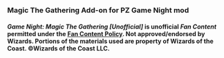 ### Magic The Gathering Add-on for PZ Game Night mod

#### *Game Night: Magic The Gathering [Unofficial]* is unofficial *Fan Content* permitted under the [Fan Content Policy](https://company.wizards.com/en/legal/fancontentpolicy). Not approved/endorsed by Wizards. Portions of the materials used are property of Wizards of the Coast. ©Wizards of the Coast LLC.